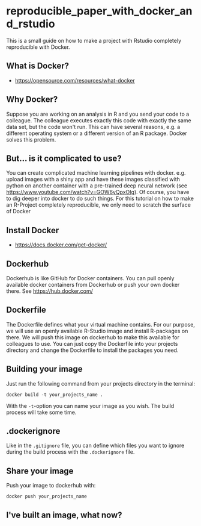 # reproducible_paper_with_docker_and_rstudio
This is a small guide on how to make a project with Rstudio completely reproducible with Docker.

## What is Docker?
- https://opensource.com/resources/what-docker

## Why Docker?
Suppose you are working on an analysis in R and you send your code to a colleague. The colleague executes exactly this code with exactly the same data set, but the code won't run. This can have several reasons, e.g. a different operating system or a different version of an R package. Docker solves this problem.

## But... is it complicated to use?
You can create complicated machine learning pipelines with docker. e.g. upload images with a shiny app and have these images classified with python on another container with a pre-trained deep neural network (see https://www.youtube.com/watch?v=GOW6yQpxOIg).
Of course, you have to dig deeper into docker to do such things.
For this tutorial on how to make an R-Project completely reproducible, we only need to scratch the surface of Docker

## Install Docker
- https://docs.docker.com/get-docker/

## Dockerhub
Dockerhub is like GitHub for Docker containers. You can pull openly available docker containers from Dockerhub or push your own docker there. See https://hub.docker.com/

## Dockerfile
The Dockerfile defines what your virtual machine contains. For our purpose, we will use an openly available R-Studio image and install R-packages on there. We will push this image on dockerhub to make this available for colleagues to use.
You can just copy the Dockerfile into your projects directory and change the Dockerfile to install the packages you need.

## Building your image
Just run the following command from your projects directory in the terminal:
```
docker build -t your_projects_name .
```
With the `-t`-option you can name your image as you wish. The build process will take some time.

## .dockerignore
Like in the `.gitignore` file, you can define which files you want to ignore during the build process with the `.dockerignore` file.

## Share your image
Push your image to dockerhub with:
```
docker push your_projects_name
```

## I've built an image, what now?

